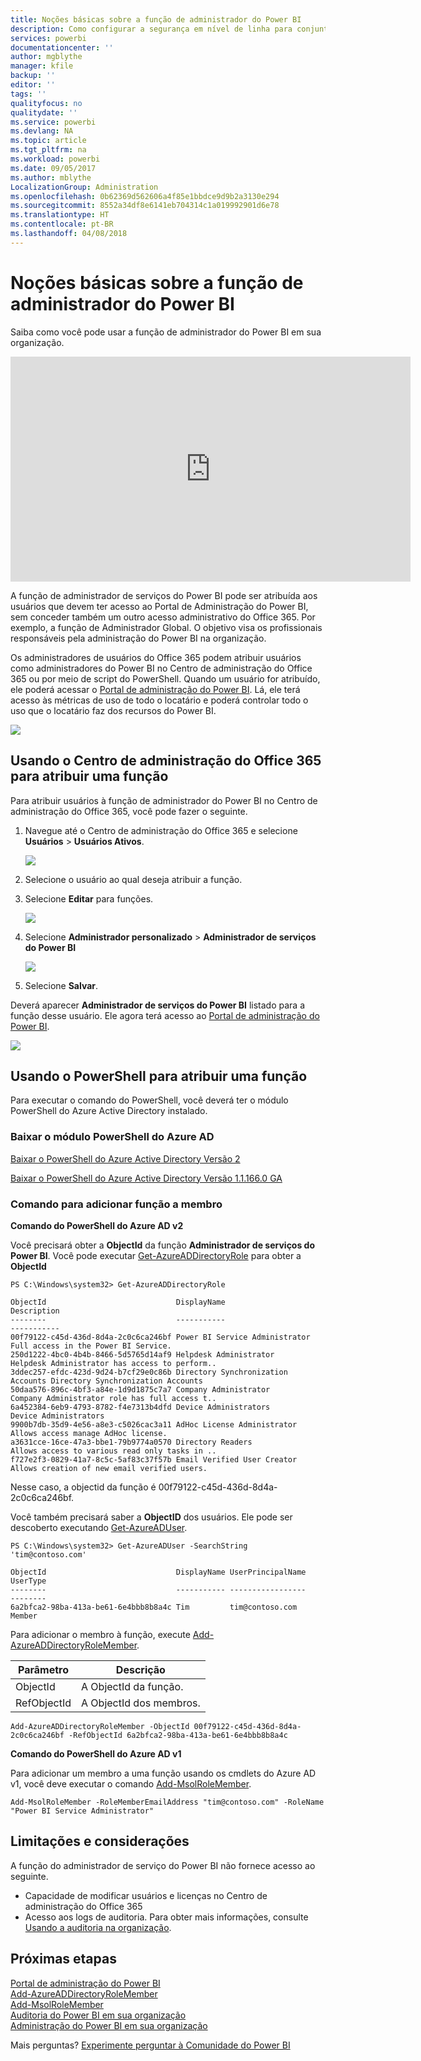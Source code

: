 ```yaml
---
title: Noções básicas sobre a função de administrador do Power BI
description: Como configurar a segurança em nível de linha para conjuntos de dados importados e DirectQuery para o serviço do Power BI.
services: powerbi
documentationcenter: ''
author: mgblythe
manager: kfile
backup: ''
editor: ''
tags: ''
qualityfocus: no
qualitydate: ''
ms.service: powerbi
ms.devlang: NA
ms.topic: article
ms.tgt_pltfrm: na
ms.workload: powerbi
ms.date: 09/05/2017
ms.author: mblythe
LocalizationGroup: Administration
ms.openlocfilehash: 0b62369d562606a4f85e1bbdce9d9b2a3130e294
ms.sourcegitcommit: 8552a34df8e6141eb704314c1a019992901d6e78
ms.translationtype: HT
ms.contentlocale: pt-BR
ms.lasthandoff: 04/08/2018
---
```

# <a name="understanding-the-power-bi-admin-role"></a>Noções básicas sobre a função de administrador do Power BI
Saiba como você pode usar a função de administrador do Power BI em sua organização.

<iframe width="640" height="360" src="https://www.youtube.com/embed/PQRbdJgEm3k?showinfo=0" frameborder="0" allowfullscreen></iframe>

A função de administrador de serviços do Power BI pode ser atribuída aos usuários que devem ter acesso ao Portal de Administração do Power BI, sem conceder também um outro acesso administrativo do Office 365. Por exemplo, a função de Administrador Global. O objetivo visa os profissionais responsáveis pela administração do Power BI na organização.

Os administradores de usuários do Office 365 podem atribuir usuários como administradores do Power BI no Centro de administração do Office 365 ou por meio de script do PowerShell. Quando um usuário for atribuído, ele poderá acessar o [Portal de administração do Power BI](service-admin-portal.md). Lá, ele terá acesso às métricas de uso de todo o locatário e poderá controlar todo o uso que o locatário faz dos recursos do Power BI.

![](media/service-admin-role/powerbi-admin-portal.png)

## <a name="using-the-office-365-admin-center-to-assign-a-role"></a>Usando o Centro de administração do Office 365 para atribuir uma função
Para atribuir usuários à função de administrador do Power BI no Centro de administração do Office 365, você pode fazer o seguinte.

1. Navegue até o Centro de administração do Office 365 e selecione **Usuários** > **Usuários Ativos**.
   
    ![](media/service-admin-role/powerbi-admin-users.png)
2. Selecione o usuário ao qual deseja atribuir a função.
3. Selecione **Editar** para funções.
   
    ![](media/service-admin-role/powerbi-admin-edit-roles.png)
4. Selecione **Administrador personalizado** > **Administrador de serviços do Power BI**
   
    ![](media/service-admin-role/powerbi-admin-role.png)
5. Selecione **Salvar**.

Deverá aparecer **Administrador de serviços do Power BI** listado para a função desse usuário. Ele agora terá acesso ao [Portal de administração do Power BI](service-admin-portal.md).

![](media/service-admin-role/powerbi-admin-role-set.png)

## <a name="using-powershell-to-assign-a-role"></a>Usando o PowerShell para atribuir uma função
Para executar o comando do PowerShell, você deverá ter o módulo PowerShell do Azure Active Directory instalado.

### <a name="download-azure-ad-powershell-module"></a>Baixar o módulo PowerShell do Azure AD
[Baixar o PowerShell do Azure Active Directory Versão 2](https://github.com/Azure/azure-docs-powershell-azuread/blob/master/Azure%20AD%20Cmdlets/AzureAD/index.md)

[Baixar o PowerShell do Azure Active Directory Versão 1.1.166.0 GA](http://connect.microsoft.com/site1164/Downloads/DownloadDetails.aspx?DownloadID=59185)

### <a name="command-to-add-role-to-member"></a>Comando para adicionar função a membro
**Comando do PowerShell do Azure AD v2**

Você precisará obter a **ObjectId** da função **Administrador de serviços do Power BI**. Você pode executar [Get-AzureADDirectoryRole](https://docs.microsoft.com/powershell/azuread/v2/get-azureaddirectoryrole) para obter a **ObjectId**

```
PS C:\Windows\system32> Get-AzureADDirectoryRole

ObjectId                             DisplayName                        Description
--------                             -----------                        -----------
00f79122-c45d-436d-8d4a-2c0c6ca246bf Power BI Service Administrator     Full access in the Power BI Service.
250d1222-4bc0-4b4b-8466-5d5765d14af9 Helpdesk Administrator             Helpdesk Administrator has access to perform..
3ddec257-efdc-423d-9d24-b7cf29e0c86b Directory Synchronization Accounts Directory Synchronization Accounts
50daa576-896c-4bf3-a84e-1d9d1875c7a7 Company Administrator              Company Administrator role has full access t..
6a452384-6eb9-4793-8782-f4e7313b4dfd Device Administrators              Device Administrators
9900b7db-35d9-4e56-a8e3-c5026cac3a11 AdHoc License Administrator        Allows access manage AdHoc license.
a3631cce-16ce-47a3-bbe1-79b9774a0570 Directory Readers                  Allows access to various read only tasks in ..
f727e2f3-0829-41a7-8c5c-5af83c37f57b Email Verified User Creator        Allows creation of new email verified users.
```

Nesse caso, a objectid da função é 00f79122-c45d-436d-8d4a-2c0c6ca246bf.

Você também precisará saber a **ObjectID** dos usuários. Ele pode ser descoberto executando [Get-AzureADUser](https://docs.microsoft.com/powershell/azuread/v2/get-azureaduser).

```
PS C:\Windows\system32> Get-AzureADUser -SearchString 'tim@contoso.com'

ObjectId                             DisplayName UserPrincipalName      UserType
--------                             ----------- -----------------      --------
6a2bfca2-98ba-413a-be61-6e4bbb8b8a4c Tim         tim@contoso.com        Member
```

Para adicionar o membro à função, execute [Add-AzureADDirectoryRoleMember](https://docs.microsoft.com/powershell/azuread/v2/add-azureaddirectoryrolemember).

| Parâmetro | Descrição |
| --- | --- |
| ObjectId |A ObjectId da função. |
| RefObjectId |A ObjectId dos membros. |

```
Add-AzureADDirectoryRoleMember -ObjectId 00f79122-c45d-436d-8d4a-2c0c6ca246bf -RefObjectId 6a2bfca2-98ba-413a-be61-6e4bbb8b8a4c
```

**Comando do PowerShell do Azure AD v1**

Para adicionar um membro a uma função usando os cmdlets do Azure AD v1, você deve executar o comando [Add-MsolRoleMember](https://docs.microsoft.com/powershell/msonline/v1/add-msolrolemember).

```
Add-MsolRoleMember -RoleMemberEmailAddress "tim@contoso.com" -RoleName "Power BI Service Administrator"
```

## <a name="limitations-and-considerations"></a>Limitações e considerações
A função do administrador de serviço do Power BI não fornece acesso ao seguinte.

* Capacidade de modificar usuários e licenças no Centro de administração do Office 365
* Acesso aos logs de auditoria. Para obter mais informações, consulte [Usando a auditoria na organização](service-admin-auditing.md).

## <a name="next-steps"></a>Próximas etapas
[Portal de administração do Power BI](service-admin-portal.md)  
[Add-AzureADDirectoryRoleMember](https://docs.microsoft.com/powershell/azuread/v2/add-azureaddirectoryrolemember)  
[Add-MsolRoleMember](https://docs.microsoft.com/powershell/msonline/v1/add-msolrolemember)  
[Auditoria do Power BI em sua organização](service-admin-auditing.md)  
[Administração do Power BI em sua organização](service-admin-administering-power-bi-in-your-organization.md)  

Mais perguntas? [Experimente perguntar à Comunidade do Power BI](http://community.powerbi.com/)

